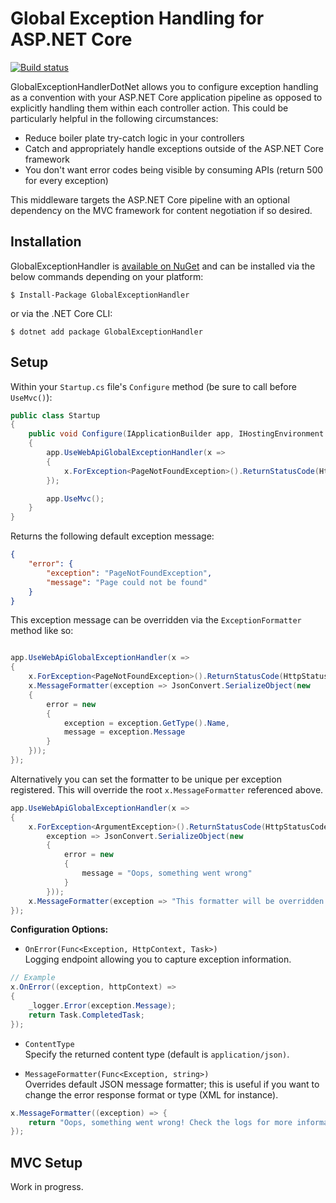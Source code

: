 # Global Exception Handling for ASP.NET Core

[![Build status](https://ci.appveyor.com/api/projects/status/kdbepiak0m6olxw7?svg=true)](https://ci.appveyor.com/project/JoeMighty/globalexceptionhandlerdotnet)

GlobalExceptionHandlerDotNet allows you to configure exception handling as a convention with your ASP.NET Core application pipeline as opposed to explicitly handling them within each controller action. This could be particularly helpful in the following circumstances:

- Reduce boiler plate try-catch logic in your controllers
- Catch and appropriately handle exceptions outside of the ASP.NET Core framework
- You don't want error codes being visible by consuming APIs (return 500 for every exception)

This middleware targets the ASP.NET Core pipeline with an optional dependency on the MVC framework for content negotiation if so desired.

## Installation

GlobalExceptionHandler is [available on NuGet](https://www.nuget.org/packages/GlobalExceptionHandler/) and can be installed via the below commands depending on your platform:

```
$ Install-Package GlobalExceptionHandler
```
or via the .NET Core CLI:

```
$ dotnet add package GlobalExceptionHandler
```

## Setup

Within your `Startup.cs` file's `Configure` method (be sure to call before `UseMvc()`):

```csharp
public class Startup
{
    public void Configure(IApplicationBuilder app, IHostingEnvironment env)
    {
        app.UseWebApiGlobalExceptionHandler(x =>
        {
            x.ForException<PageNotFoundException>().ReturnStatusCode(HttpStatusCode.NotFound);
        });

        app.UseMvc();
    }
}
```

Returns the following default exception message:

```json
{
    "error": {
        "exception": "PageNotFoundException",
        "message": "Page could not be found"
    }
}
```

This exception message can be overridden via the `ExceptionFormatter` method like so:

```csharp

app.UseWebApiGlobalExceptionHandler(x =>
{
    x.ForException<PageNotFoundException>().ReturnStatusCode(HttpStatusCode.NotFound);
    x.MessageFormatter(exception => JsonConvert.SerializeObject(new
    {
        error = new
        {
            exception = exception.GetType().Name,
            message = exception.Message
        }
    }));
});
```

Alternatively you can set the formatter to be unique per exception registered. This will override the root `x.MessageFormatter` referenced above.

```csharp
app.UseWebApiGlobalExceptionHandler(x =>
{
    x.ForException<ArgumentException>().ReturnStatusCode(HttpStatusCode.BadRequest).UsingMessageFormatter(
        exception => JsonConvert.SerializeObject(new
        {
            error = new
            {
                message = "Oops, something went wrong"
            }
        }));
    x.MessageFormatter(exception => "This formatter will be overridden when an ArgumentException is thrown");
});
```

**Configuration Options:**

- `OnError(Func<Exception, HttpContext, Task>)`  
Logging endpoint allowing you to capture exception information.
```csharp
// Example
x.OnError((exception, httpContext) =>
{
    _logger.Error(exception.Message);
    return Task.CompletedTask;
});
```

- `ContentType`  
Specify the returned content type (default is `application/json)`.

- `MessageFormatter(Func<Exception, string>)`  
Overrides default JSON message formatter; this is useful if you want to change the error response format or type (XML for instance).

```csharp
x.MessageFormatter((exception) => {
    return "Oops, something went wrong! Check the logs for more information.";
});
```

## MVC Setup

Work in progress.
